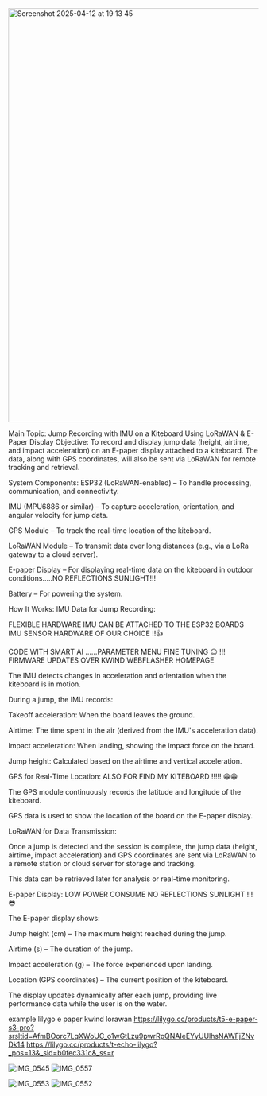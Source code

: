 

<img width="833" alt="Screenshot 2025-04-12 at 19 13 45" src="https://github.com/user-attachments/assets/b3ce92f6-f451-4f28-bc47-51dda93d49d4" />



Main Topic: Jump Recording with IMU on a Kiteboard Using LoRaWAN & E-Paper Display
Objective:
To record and display jump data (height, airtime, and impact acceleration) on an E-paper display attached to a kiteboard. The data, along with GPS coordinates, will also be sent via LoRaWAN for remote tracking and retrieval.

System Components:
ESP32 (LoRaWAN-enabled) – To handle processing, communication, and connectivity.

IMU (MPU6886 or similar) – To capture acceleration, orientation, and angular velocity for jump data.

GPS Module – To track the real-time location of the kiteboard.

LoRaWAN Module – To transmit data over long distances (e.g., via a LoRa gateway to a cloud server).

E-paper Display – For displaying real-time data on the kiteboard in outdoor conditions.....NO REFLECTIONS SUNLIGHT!!!

Battery – For powering the system.

How It Works:
IMU Data for Jump Recording: 

FLEXIBLE HARDWARE IMU CAN BE ATTACHED TO THE ESP32 BOARDS IMU SENSOR HARDWARE OF OUR CHOICE !!👍

CODE WITH SMART AI ......PARAMETER MENU FINE TUNING  😉 !!! FIRMWARE UPDATES OVER KWIND WEBFLASHER HOMEPAGE

The IMU detects changes in acceleration and orientation when the kiteboard is in motion.

During a jump, the IMU records:

Takeoff acceleration: When the board leaves the ground.

Airtime: The time spent in the air (derived from the IMU's acceleration data).

Impact acceleration: When landing, showing the impact force on the board.

Jump height: Calculated based on the airtime and vertical acceleration.

GPS for Real-Time Location:   ALSO FOR FIND MY KITEBOARD !!!!!  😁😁   

The GPS module continuously records the latitude and longitude of the kiteboard.

GPS data is used to show the location of the board on the E-paper display.

LoRaWAN for Data Transmission:

Once a jump is detected and the session is complete, the jump data (height, airtime, impact acceleration) and GPS coordinates are sent via LoRaWAN to a remote station or cloud server for storage and tracking.

This data can be retrieved later for analysis or real-time monitoring.

E-paper Display:    LOW POWER CONSUME NO REFLECTIONS SUNLIGHT !!!😎

The E-paper display shows:

Jump height (cm) – The maximum height reached during the jump.

Airtime (s) – The duration of the jump.

Impact acceleration (g) – The force experienced upon landing.

Location (GPS coordinates) – The current position of the kiteboard.

The display updates dynamically after each jump, providing live performance data while the user is on the water.

example lilygo e paper kwind lorawan
https://lilygo.cc/products/t5-e-paper-s3-pro?srsltid=AfmBOorc7LqXWoUC_o1wGtLzu9pwrRpQNAIeEYyUUlhsNAWFjZNvDk14
https://lilygo.cc/products/t-echo-lilygo?_pos=13&_sid=b0fec331c&_ss=r

![IMG_0545](https://github.com/user-attachments/assets/4ae474a5-c8a6-448d-b466-69d2ad91064e)
![IMG_0557](https://github.com/user-attachments/assets/77837a5c-b315-45c8-9457-86fa07aa6970)

![IMG_0553](https://github.com/user-attachments/assets/e02b7047-d51e-402c-a2ab-a63e0c1dafc9)
![IMG_0552](https://github.com/user-attachments/assets/5a632483-6bc4-437e-85e8-c9e301962c63)
